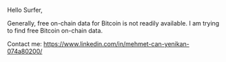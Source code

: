 Hello Surfer,

Generally, free on-chain data for Bitcoin is not readily available. I am trying to find free Bitcoin on-chain data.

Contact me:
https://www.linkedin.com/in/mehmet-can-yenikan-074a80200/
